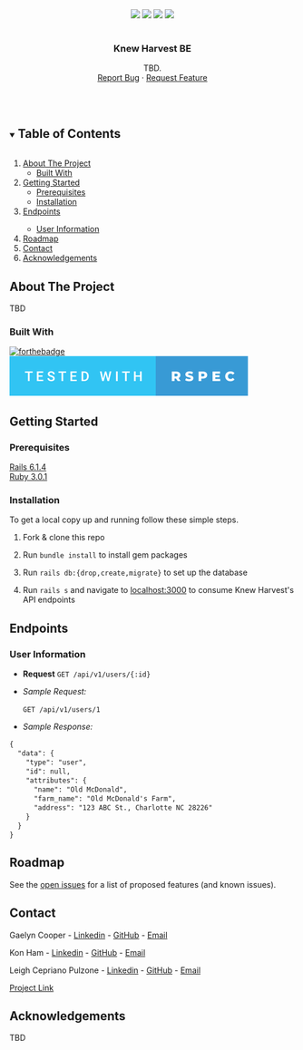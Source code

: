 <div align="center">
  <a href=https://github.com/wdk3/knewharvest_be_api/graphs/contributors><img src="https://img.shields.io/github/contributors/wdk3/knewharvest_be_api.svg?style=for-the-badge" /></a>
  <a href=https://github.com/wdk3/knewharvest_be_api/network/members><img src="https://img.shields.io/github/forks/wdk3/knewharvest_be_api.svg?style=for-the-badge" /></a>
  <a href=https://github.com/wdk3/knewharvest_be_api/stargazers><img src="https://img.shields.io/github/stars/wdk3/knewharvest_be_api.svg?style=for-the-badge" /></a>
  <a href=https://github.com/wdk3/knewharvest_be_api/issues><img src="https://img.shields.io/github/issues/wdk3/knewharvest_be_api.svg?style=for-the-badge" /></a>
</div>

<!-- PROJECT LOGO -->
<br />
<p align="center">
  <a href="https://github.com/wdk3/knewharvest_be_api">
  </a>

  <h3 align="center">Knew Harvest BE</h3>

  <p align="center">
    TBD.
    <br />
    <a href="https://github.com/wdk3/knewharvest_be_api">
    <a href="https://github.com/wdk3/knewharvest_be_api/issues">Report Bug</a>
    ·
    <a href="https://github.com/wdk3/knewharvest_be_api/issues">Request Feature</a>
    <br />
    <br />
    <br />
  </p>
</p>



<!-- TABLE OF CONTENTS -->
<details open="open">
  <summary><h2 style="display: inline-block">Table of Contents</h2></summary>
  <ol>
    <li>
      <a href="#about-the-project">About The Project</a>
      <ul>
        <li><a href="#built-with">Built With</a></li>
      </ul>
    </li>
    <li>
      <a href="#getting-started">Getting Started</a>
      <ul>
        <li><a href="#prerequisites">Prerequisites</a></li>
        <li><a href="#installation">Installation</a></li>
      </ul>
    </li>
    <li><a href="#endpoints">Endpoints</a></li>
    <ul>
      <li><a href="#user-information">User Information</a></li>
    </ul>
    <li><a href="#roadmap">Roadmap</a></li>
    <li><a href="#contact">Contact</a></li>
    <li><a href="#acknowledgements">Acknowledgements</a></li>
  </ol>
</details>



<!-- ABOUT THE PROJECT -->
## About The Project

TBD

### Built With

[![forthebadge](https://forthebadge.com/images/badges/made-with-ruby.svg)](https://forthebadge.com)<br />
![tested with rspec](https://github.com/lcpulzone/tea_time/blob/main/tested-with-rspec.svg)


<!-- GETTING STARTED -->
## Getting Started

### Prerequisites

[Rails 6.1.4](https://rubyonrails.org/)<br />
[Ruby 3.0.1](https://www.ruby-lang.org/en/)

### Installation

To get a local copy up and running follow these simple steps.

1. Fork & clone this repo

2. Run `bundle install` to install gem packages

3. Run `rails db:{drop,create,migrate}` to set up the database

4. Run `rails s` and navigate to [localhost:3000](http://localhost3000) to consume Knew Harvest's API endpoints


<!-- USAGE EXAMPLES -->
## Endpoints

### User Information
- **Request** `GET /api/v1/users/{:id}`

- *Sample Request:*

  `GET /api/v1/users/1`

- *Sample Response:*
```
{
  "data": {
    "type": "user",
    "id": null,
    "attributes": {
      "name": "Old McDonald",
      "farm_name": "Old McDonald's Farm",
      "address": "123 ABC St., Charlotte NC 28226"
    }
  }
}
```

<!-- ROADMAP -->
## Roadmap

See the [open issues](https://github.com/wdk3/knewharvest_be_api/issues) for a list of proposed features (and known issues).

<!-- CONTACT -->
## Contact

Gaelyn Cooper - [Linkedin](https://www.linkedin.com/in/gaelyn-cooper/) - [GitHub](https://github.com/gaelyn) - [Email](gaelyn.cooper@gmail.com)

Kon Ham - [Linkedin](https://www.linkedin.com/in/kon-ham/) - [GitHub](https://github.com/kon-ham) - [Email](contact@konkham.com)

Leigh Cepriano Pulzone - [Linkedin](https://www.linkedin.com/in/lcpulzone/) - [GitHub](https://github.com/lcpulzone) - [Email](lcpulzone@gmail.com)

[Project Link](https://github.com/wdk3/knewharvest_be_api)



<!-- ACKNOWLEDGEMENTS -->
## Acknowledgements

TBD





<!-- MARKDOWN LINKS & IMAGES -->
<!-- https://www.markdownguide.org/basic-syntax/#reference-style-links -->
[contributors-shield]: https://img.shields.io/github/contributors/wdk3/knewharvest_be_api.svg?style=for-the-badge
[contributors-url]: https://github.com/wdk3/knewharvest_be_api/graphs/contributors
[forks-shield]: https://img.shields.io/github/forks/wdk3/knewharvest_be_api.svg?style=for-the-badge
[forks-url]: https://github.com/wdk3/knewharvest_be_api/network/members
[stars-shield]: https://img.shields.io/github/stars/wdk3/knewharvest_be_api.svg?style=for-the-badge
[stars-url]: https://github.com/wdk3/knewharvest_be_api/stargazers
[issues-shield]: https://img.shields.io/github/issues/wdk3/knewharvest_be_api.svg?style=for-the-badge
[issues-url]: https://github.com/wdk3/knewharvest_be_api/issues
[linkedin-shield]: https://img.shields.io/badge/-LinkedIn-black.svg?style=for-the-badge&logo=linkedin&colorB=555
[linkedin-url]: https://linkedin.com/in/lcpulzone
